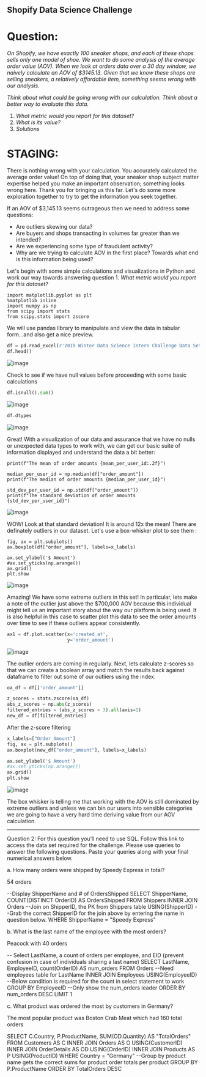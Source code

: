 ## Shopify Data Science Challenge

# Question:

  *On Shopify, we have exactly 100 sneaker shops, and each of these shops sells only one model of shoe. We want to do some analysis of the average order value (AOV). When we look    at orders data over a 30 day window, we naively calculate an AOV of $3145.13. Given that we know these shops are selling sneakers, a relatively affordable item, something seems    wrong with our analysis.*

  *Think about what could be going wrong with our calculation. Think about a better way to evaluate this data.*
  1. *What metric would you report for this dataset?*
  2. *What is its value?*
  3. *Solutions*

# STAGING:

There is nothing wrong with your calculation. You accurately calculated the average order value! On top of doing that, your sneaker shop subject matter expertise helped you make an important observation; something looks wrong here. Thank you for bringing us this far. Let's do some more exploration together to try to get the information you seek together.

If an AOV of $3,145.13 seems outrageous then we need to address some questions:
- Are outliers skewing our data?
- Are buyers and shops transacting in volumes far greater than we intended?
- Are we experiencing some type of fraudulent activity?
- Why are we trying to calculate AOV in the first place? Towards what end is this information being used?

Let's begin with some simple calculations and visualizations in Python and work our way towards answering question 1. *What metric would you report for this dataset?*

```import pandas as pd
import matplotlib.pyplot as plt
%matplotlib inline
import numpy as np
from scipy import stats
from scipy.stats import zscore
```
We will use pandas library to manipulate and view the data in tabular form...and also get a nice preview.
```python
df = pd.read_excel(r'2019 Winter Data Science Intern Challenge Data Set.xlsx')
df.head()
```
![image](https://user-images.githubusercontent.com/75325334/117593336-5ee7be80-b109-11eb-8cbe-1ea1dc126eb3.png)

Check to see if we have null values before proceeding with some basic calculations
```python
df.isnull().sum()
```
![image](https://user-images.githubusercontent.com/75325334/117593350-69a25380-b109-11eb-953f-6c8d8fbe942b.png)
```python
df.dtypes
```
![image](https://user-images.githubusercontent.com/75325334/117593265-4b3c5800-b109-11eb-9b30-26c2031c47e6.png)

Great! With a visualization of our data and assurance that we have no nulls or unexpected data types to work with, we can get our basic suite of information displayed and understand the data a bit better:
```mean_per_user_id = np.mean(df["order_amount"])
print(f"The mean of order amounts {mean_per_user_id:.2f}")

median_per_user_id = np.median(df["order_amount"])
print(f"The median of order amounts {median_per_user_id}")

std_dev_per_user_id = np.std(df["order_amount"])
print(f"The standard deviation of order amounts {std_dev_per_user_id}")
```
![image](https://user-images.githubusercontent.com/75325334/117593791-a0c53480-b10a-11eb-897a-d2a537b92935.png)

WOW! Look at that standard deviation! It is around 12x the mean! There are definately outliers in our dataset. Let's use a box-whisker plot to see them :
```x_labels=["Order Amount"]
fig, ax = plt.subplots()
ax.boxplot(df["order_amount"], labels=x_labels)

ax.set_ylabel('$ Amount')
#ax.set_yticks(np.arange())
ax.grid()
plt.show
```
![image](https://user-images.githubusercontent.com/75325334/117595364-a0c73380-b10e-11eb-99a7-e671ad356745.png)

Amazing! We have some extreme outliers in this set! In particular, lets make a note of the outlier just above the $700,000 AOV because this individual might tell us an important story about the way our platform is being used. It is also helpful in this case to scatter plot this data to see the order amounts over time to see if these outliers appear consistently.

```python
ax1 = df.plot.scatter(x='created_at',
                      y='order_amount')
```

![image](https://user-images.githubusercontent.com/75325334/117595499-00bdda00-b10f-11eb-9769-472a07d7b0f6.png)

The outlier orders are coming in regularly. Next, lets calculate z-scores so that we can create a boolean array and match the results back against dataframe to filter out some of our outliers using the index.
```python
oa_df = df[['order_amount']]

z_scores = stats.zscore(oa_df)
abs_z_scores = np.abs(z_scores)
filtered_entries = (abs_z_scores < 3).all(axis=1)
new_df = df[filtered_entries]
```
After the z-score filtering
```python
x_labels=["Order Amount"]
fig, ax = plt.subplots()
ax.boxplot(new_df["order_amount"], labels=x_labels)

ax.set_ylabel('$ Amount')
#ax.set_yticks(np.arange())
ax.grid()
plt.show
```

![image](https://user-images.githubusercontent.com/75325334/117595709-8772b700-b10f-11eb-80d7-19a60f84a40a.png)

The box whisker is telling me that working with the AOV is still dominated by extreme outliers and unless we can bin our users into sensible categories we are going to have a very hard time deriving value from our AOV calculation.


----------------------------------

Question 2: For this question you’ll need to use SQL. Follow this link to access the data set required for the challenge. Please use queries to answer the following questions. Paste your queries along with your final numerical answers below.

a.	How many orders were shipped by Speedy Express in total?

54 orders

--Display ShipperName and # of OrdersShipped
SELECT ShipperName, COUNT(DISTINCT OrderID) AS OrdersShipped
	FROM Shippers
    	INNER JOIN Orders
        --Join on ShipperID, the PK from Shippers table
        USING(ShipperID)
        --Grab the correct ShipperID for the join above by entering the name in question below.
WHERE ShipperName = "Speedy Express"

b.	What is the last name of the employee with the most orders?

Peacock with 40 orders

-- Select LastName, a count of orders per employee, and EID (prevent confusion in case of individuals sharing a last name)
SELECT LastName, EmployeeID, count(OrderID) AS num_orders
	FROM Orders
    --Need employees table for LastName
    INNER JOIN Employees
    USING(EmployeeID)
    --Below condition is required for the count in select statement to work
    GROUP BY EmployeeID
    --Only show the num_orders leader
    ORDER BY num_orders DESC
    LIMIT 1

c.	What product was ordered the most by customers in Germany?

The most popular product was Boston Crab Meat which had 160 total orders

SELECT C.Country, P.ProductName, SUM(OD.Quantity) AS "TotalOrders"
	FROM Customers AS C
    INNER JOIN Orders AS O
    	USING(CustomerID)
    INNER JOIN OrderDetails AS OD
    	USING(OrderID)
    INNER JOIN Products AS P
    	USING(ProductID)
    WHERE Country = "Germany"
    --Group by product name gets the correct sums for product order totals per product 
    GROUP BY P.ProductName
    ORDER BY TotalOrders DESC
